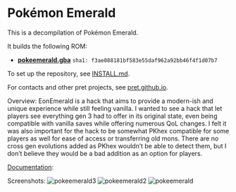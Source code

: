 # Pokémon Emerald

This is a decompilation of Pokémon Emerald.

It builds the following ROM:

* [**pokeemerald.gba**](https://datomatic.no-intro.org/index.php?page=show_record&s=23&n=1961) `sha1: f3ae088181bf583e55daf962a92bb46f4f1d07b7`

To set up the repository, see [INSTALL.md](INSTALL.md).

For contacts and other pret projects, see [pret.github.io](https://pret.github.io/).

Overview:
EonEmerald is a hack that aims to provide a modern-ish and unique experience while still feeling vanilla. I wanted to see a hack that let players see everything gen 3 had to offer in its original state, even being compatible with vanilla saves while offering numerous QoL changes. I felt it was also important for the hack to be somewhat PKhex compatible for some players as well for ease of access or transferring old mons. There are no cross gen evolutions added as PKhex wouldn’t be able to detect them, but I don’t believe they would be a bad addition as an option for players.

[Documentation]([url](https://docs.google.com/spreadsheets/d/1yj5TozzPSPNKSLPYF_Enp_imiu_w8sLKDUQ6pJbPXzU/edit?gid=0#gid=0)):

Screenshots:
![pokeemerald3](https://github.com/user-attachments/assets/27b59bdf-ff89-4502-a38f-1c11a1034a01)
![pokeemerald2](https://github.com/user-attachments/assets/48e63e80-16fc-44b5-9cbd-d243f0d210b6)
![pokeemerald](https://github.com/user-attachments/assets/966c6c8c-6985-4b23-baa2-1582861450e2)
